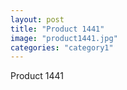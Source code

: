 ```yaml
---
layout: post
title: "Product 1441"
image: "product1441.jpg"
categories: "category1"
---
```

Product 1441
